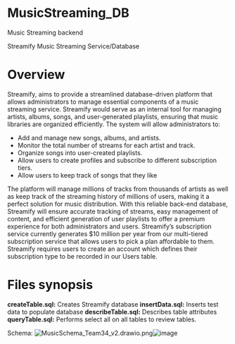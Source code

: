 # MusicStreaming_DB
Music Streaming backend

Streamify Music Streaming Service/Database

# Overview
Streamify, aims to provide a streamlined database-driven platform that allows administrators to manage essential components of a music streaming service.
Streamify would serve as an internal tool for managing artists, albums, songs, and user-generated playlists, ensuring that music libraries are organized efficiently. The system will allow administrators to:
- Add and manage new songs, albums, and artists.
- Monitor the total number of streams for each artist and track.
- Organize songs into user-created playlists.
- Allow users to create profiles and subscribe to different subscription tiers.
- Allow users to keep track of songs that they like

The platform will manage millions of tracks from thousands of artists as well as keep track of the streaming history of millions of users, making it a perfect solution for music distribution. With this reliable back-end database, Streamify will ensure accurate tracking of streams, easy management of content, and efficient generation of user playlists to offer a premium experience for both administrators and users.
Streamify’s subscription service currently generates $10 million per year from our multi-tiered subscription service that allows users to pick a plan affordable to them.  Streamify requires users to create an account which defines their subscription type to be recorded in our Users table.

# Files synopsis
**createTable.sql:** Creates Streamify database
**insertData.sql:** Inserts test data to populate database
**describeTable.sql:** Describes table attributes
**queryTable.sql:** Performs select all on all tables to review tables.

Schema:
<img src="blob:chrome-untrusted://media-app/8c990ea4-3f8f-4c0e-ab01-a9465b98e177" alt="MusicSchema_Team34_v2.drawio.png"/>![image](https://github.com/user-attachments/assets/f0c240f2-12d2-45be-ad4d-f0dde0e26067)

